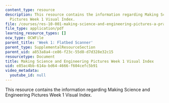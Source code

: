 ```yaml
---
content_type: resource
description: This resource contains the information regarding Making Science and Engineering
  Pictures Week 1 Visual Index.
file: /courses/res-10-001-making-science-and-engineering-pictures-a-practical-guide-to-presenting-your-work-spring-2016/e85ac4bb614abd644666f604cefc5b91_MITRES_10_001S16_VI_Wk1.pdf
file_type: application/pdf
learning_resource_types: []
ocw_type: OCWFile
parent_title: 'Week 1: Flatbed Scanner'
parent_type: SupplementalResourceSection
parent_uid: a853a8a4-ce86-f23c-55d8-d7d328e32c15
resourcetype: Document
title: Making Science and Engineering Pictures Week 1 Visual Index
uid: e85ac4bb-614a-bd64-4666-f604cefc5b91
video_metadata:
  youtube_id: null
---
```

This resource contains the information regarding Making Science and Engineering Pictures Week 1 Visual Index.

